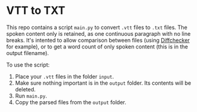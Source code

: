 # VTT to TXT
This repo contains a script `main.py` to convert `.vtt` files to `.txt` files. The spoken content only is retained, as one continuous paragraph with no line breaks. It's intented to allow comparison between files (using [Diffchecker](https://www.diffchecker.com/text-compare/) for example), or to get a word count of only spoken content (this is in the output filename).

To use the script:
1. Place your `.vtt` files in the folder `input`.
2. Make sure nothing important is in the `output` folder. Its contents will be deleted.
3. Run `main.py`.
4. Copy the parsed files from the `output` folder.
